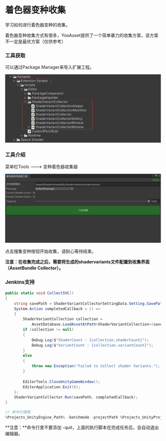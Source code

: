 # 着色器变种收集

学习如何进行着色器变种的收集。

着色器变种收集方式有很多，YooAsset提供了一个简单暴力的收集方案，该方案不一定是最优方案（仅供参考）

### 工具获取

可以通过Package Manager来导入扩展工程。

![image](./Image/ShaderVariantCollector-img2.png)

### 工具介绍

菜单栏Tools ---> 变种着色器收集器

![image](./Image/ShaderVariantCollector-img1.jpg)

点击搜集变种按钮开始收集，请耐心等待结束。

**注意：在收集完成之后，需要将生成的shadervariants文件配置到收集界面（AssetBundle Collector）。**

### Jenkins支持

```csharp
public static void CollectSVC()
{
    string savePath = ShaderVariantCollectorSettingData.Setting.SavePath;  
    System.Action completedCallback = () =>
    {
        ShaderVariantCollection collection =
            AssetDatabase.LoadAssetAtPath<ShaderVariantCollection>(savePath);
        if (collection != null)
        {
            Debug.Log($"ShaderCount : {collection.shaderCount}");
            Debug.Log($"VariantCount : {collection.variantCount}");
        }
        else
        {
            throw new Exception("Failed to Collect shader Variants.");
        }
        
        EditorTools.CloseUnityGameWindow();
        EditorApplication.Exit(0);
    };
    ShaderVariantCollector.Run(savePath, completedCallback);
}
```

```csharp
// 命令行调用
%Projects_UnityEngine_Path% -batchmode -projectPath %Projects_UnityProject_Path% -executeMethod ET.CIHelper.CollectSVC -logFile %Projects_UnityProject_Path%/Logs/CIBuildSVC.log
```

**注意：**命令行里不要添加 -quit，上面的执行脚本在完成任务后，会自动退出编辑器。
